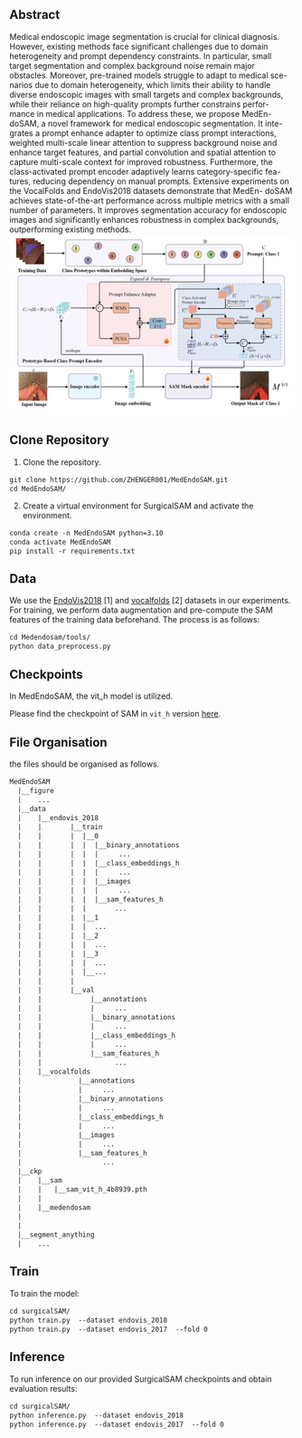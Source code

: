 ## Abstract 
Medical endoscopic image segmentation is crucial for clinical
diagnosis. However, existing methods face significant challenges due to
domain heterogeneity and prompt dependency constraints. In particular,
small target segmentation and complex background noise remain major
obstacles. Moreover, pre-trained models struggle to adapt to medical sce-
narios due to domain heterogeneity, which limits their ability to handle
diverse endoscopic images with small targets and complex backgrounds,
while their reliance on high-quality prompts further constrains perfor-
mance in medical applications. To address these, we propose MedEn-
doSAM, a novel framework for medical endoscopic segmentation. It inte-
grates a prompt enhance adapter to optimize class prompt interactions,
weighted multi-scale linear attention to suppress background noise and
enhance target features, and partial convolution and spatial attention to
capture multi-scale context for improved robustness. Furthermore, the
class-activated prompt encoder adaptively learns category-specific fea-
tures, reducing dependency on manual prompts. Extensive experiments
on the VocalFolds and EndoVis2018 datasets demonstrate that MedEn-
doSAM achieves state-of-the-art performance across multiple metrics
with a small number of parameters. It improves segmentation accuracy
for endoscopic images and significantly enhances robustness in complex
backgrounds, outperforming existing methods.
![](figure/framework.jpg)
## Clone Repository
1. Clone the repository.
``` shell
git clone https://github.com/ZHENGER001/MedEndoSAM.git
cd MedEndoSAM/
```
2. Create a virtual environment for SurgicalSAM and activate the environment.
```shell
conda create -n MedEndoSAM python=3.10
conda activate MedEndoSAM
pip install -r requirements.txt
```
## Data
We use the [EndoVis2018](https://endovissub2018-roboticscenesegmentation.grand-challenge.org/) [1] and [vocalfolds](https://github.com/imesluh/vocalfolds) [2] datasets in our experiments. 
For training, we perform data augmentation and pre-compute the SAM features of the training data beforehand. The process is as follows:
```
cd Medendosam/tools/
python data_preprocess.py
```
## Checkpoints

In MedEndoSAM, the vit_h model is utilized.

Please find the checkpoint of SAM in `vit_h` version [here](https://dl.fbaipublicfiles.com/segment_anything/sam_vit_h_4b8939.pth). 

##  File Organisation
the files should be organised as follows.
  ```tree
MedEndoSAM
    |__figure
    |    ...
    |__data
    |    |__endovis_2018
    |    |       |__train
    |    |       |  |__0
    |    |       |  |  |__binary_annotations
    |    |       |  |  |     ...
    |    |       |  |  |__class_embeddings_h
    |    |       |  |  |     ...
    |    |       |  |  |__images
    |    |       |  |  |     ...
    |    |       |  |  |__sam_features_h
    |    |       |  |       ...
    |    |       |  |__1
    |    |       |  |  ...
    |    |       |  |__2
    |    |       |  |  ...
    |    |       |  |__3
    |    |       |  |  ...
    |    |       |  |__...
    |    |       |     
    |    |       |__val
    |    |            |__annotations
    |    |            |     ...
    |    |            |__binary_annotations
    |    |            |     ...
    |    |            |__class_embeddings_h
    |    |            |     ...
    |    |            |__sam_features_h
    |    |                  ...
    |    |__vocalfolds
    |              |__annotations
    |              |     ...
    |              |__binary_annotations
    |              |     ...
    |              |__class_embeddings_h
    |              |     ...
    |              |__images
    |              |     ...
    |              |__sam_features_h
    |                    ...
    |__ckp
    |    |__sam
    |    |   |__sam_vit_h_4b8939.pth
    |    |
    |    |__medendosam
    |            
    |            
    |__segment_anything
    |    ...
  ```
##  Train
To train the model:
```
cd surgicalSAM/
python train.py  --dataset endovis_2018
python train.py  --dataset endovis_2017  --fold 0
```

##  Inference
To run inference on our provided SurgicalSAM checkpoints and obtain evaluation results:
```
cd surgicalSAM/
python inference.py  --dataset endovis_2018
python inference.py  --dataset endovis_2017  --fold 0
